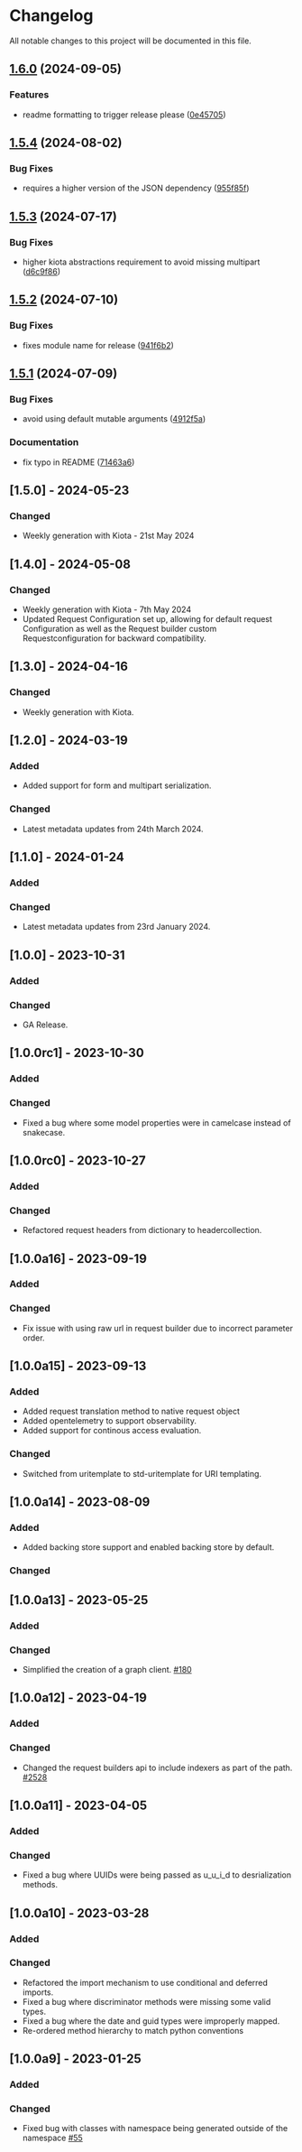 # Changelog

All notable changes to this project will be documented in this file.


## [1.6.0](https://github.com/microsoftgraph/msgraph-sdk-python/compare/v1.5.4...v1.6.0) (2024-09-05)


### Features

* readme formatting to trigger release please ([0e45705](https://github.com/microsoftgraph/msgraph-sdk-python/commit/0e457051f4fa522cbff81c5359f0ff6a8fcdece4))

## [1.5.4](https://github.com/microsoftgraph/msgraph-sdk-python/compare/v1.5.3...v1.5.4) (2024-08-02)


### Bug Fixes

* requires a higher version of the JSON dependency ([955f85f](https://github.com/microsoftgraph/msgraph-sdk-python/commit/955f85fe35ddfc0eb6f2f2c6a58d59ec04f3b073))

## [1.5.3](https://github.com/microsoftgraph/msgraph-sdk-python/compare/v1.5.2...v1.5.3) (2024-07-17)


### Bug Fixes

* higher kiota abstractions requirement to avoid missing multipart ([d6c9f86](https://github.com/microsoftgraph/msgraph-sdk-python/commit/d6c9f860420065092fdf33ea03518236b0286358))

## [1.5.2](https://github.com/microsoftgraph/msgraph-sdk-python/compare/v1.5.1...v1.5.2) (2024-07-10)


### Bug Fixes

* fixes module name for release ([941f6b2](https://github.com/microsoftgraph/msgraph-sdk-python/commit/941f6b2325555962af9c412c05b609797d7319c4))

## [1.5.1](https://github.com/microsoftgraph/msgraph-sdk-python/compare/v1.5.0...v1.5.1) (2024-07-09)


### Bug Fixes

* avoid using default mutable arguments ([4912f5a](https://github.com/microsoftgraph/msgraph-sdk-python/commit/4912f5a54c9063a42b3edf9f1276878d49e5bf6b))


### Documentation

* fix typo in README ([71463a6](https://github.com/microsoftgraph/msgraph-sdk-python/commit/71463a64fa3c3e43cb5f4c36f46a1aef3a703b29))

## [1.5.0] - 2024-05-23

### Changed

- Weekly generation with Kiota - 21st May 2024

## [1.4.0] - 2024-05-08

### Changed

- Weekly generation with Kiota - 7th May 2024
- Updated Request Configuration set up, allowing for default request Configuration
as well as the Request builder custom Requestconfiguration for backward compatibility.

## [1.3.0] - 2024-04-16

### Changed

- Weekly generation with Kiota.

## [1.2.0] - 2024-03-19

### Added

- Added support for form and multipart serialization.

### Changed
 - Latest metadata updates from 24th March 2024.

## [1.1.0] - 2024-01-24

### Added

### Changed
 - Latest metadata updates from 23rd January 2024.

## [1.0.0] - 2023-10-31

### Added

### Changed
 - GA Release.

## [1.0.0rc1] - 2023-10-30

### Added

### Changed
 - Fixed a bug where some model properties were in camelcase instead of snakecase.

## [1.0.0rc0] - 2023-10-27

### Added

### Changed
 - Refactored request headers from dictionary to headercollection.

## [1.0.0a16] - 2023-09-19

### Added

### Changed
 - Fix issue with using raw url in request builder due to incorrect parameter order.

## [1.0.0a15] - 2023-09-13

### Added

- Added request translation method to native request object
- Added opentelemetry to support observability.
- Added support for continous access evaluation.

### Changed
 - Switched from uritemplate to std-uritemplate for URI templating.

## [1.0.0a14] - 2023-08-09

### Added

- Added backing store support and enabled backing store by default.

### Changed

## [1.0.0a13] - 2023-05-25

### Added

### Changed

- Simplified the creation of a graph client. [#180](https://github.com/microsoftgraph/msgraph-sdk-python/issues/180)

## [1.0.0a12] - 2023-04-19

### Added

### Changed

- Changed the request builders api to include indexers as part of the path. [#2528](https://github.com/microsoft/kiota/issues/2528)

## [1.0.0a11] - 2023-04-05

### Added

### Changed

- Fixed a bug where UUIDs were being passed as u_u_i_d to desrialization methods.

## [1.0.0a10] - 2023-03-28

### Added

### Changed

- Refactored the import mechanism to use conditional and deferred imports.
- Fixed a bug where discriminator methods were missing some valid types.
- Fixed a bug where the date and guid types were improperly mapped.
- Re-ordered method hierarchy to match python conventions

## [1.0.0a9] - 2023-01-25

### Added

### Changed

- Fixed bug with classes with namespace being generated outside of the namespace [#55](https://github.com/microsoftgraph/msgraph-sdk-python/issues/55)
